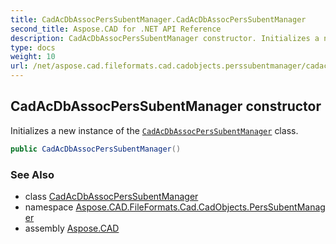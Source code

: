 ```yaml
---
title: CadAcDbAssocPersSubentManager.CadAcDbAssocPersSubentManager
second_title: Aspose.CAD for .NET API Reference
description: CadAcDbAssocPersSubentManager constructor. Initializes a new instance of the CadAcDbAssocPersSubentManager class
type: docs
weight: 10
url: /net/aspose.cad.fileformats.cad.cadobjects.perssubentmanager/cadacdbassocperssubentmanager/cadacdbassocperssubentmanager/
---
```

## CadAcDbAssocPersSubentManager constructor

Initializes a new instance of the [`CadAcDbAssocPersSubentManager`](../) class.

```csharp
public CadAcDbAssocPersSubentManager()
```

### See Also

* class [CadAcDbAssocPersSubentManager](../)
* namespace [Aspose.CAD.FileFormats.Cad.CadObjects.PersSubentManager](../../../aspose.cad.fileformats.cad.cadobjects.perssubentmanager/)
* assembly [Aspose.CAD](../../../)


